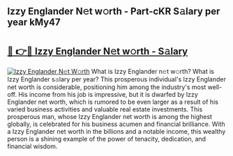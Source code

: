 ## Izzy Englander N𝚎t w𝚘rth - Part-cKR S𝚊lary per year kMy47

# <h2><a href="http://gc3l5f.nevu.top/?p=Izzy+Englander">🔗 👉🔴 Izzy Englander N𝚎t w𝚘rth - S𝚊lary</a></h2>

[![Izzy Englander N𝚎t W𝚘rth](https://i.imgur.com/Oavwk0R.jpeg)](http://gc3l5f.nevu.top/?p=Izzy+Englander)
What is Izzy Englander n𝚎t w𝚘rth? What is Izzy Englander s𝚊lary per year?
This prosperous individual's Izzy Englander net worth is considerable, positioning him among the industry's most well-off. His income from his job is impressive, but it is dwarfed by Izzy Englander net worth, which is rumored to be even larger as a result of his varied business activities and valuable real estate investments. This prosperous man, whose Izzy Englander net worth is among the highest globally, is celebrated for his business acumen and financial brilliance. With a Izzy Englander net worth in the billions and a notable income, this wealthy person is a shining example of the power of tenacity, dedication, and financial wisdom.
